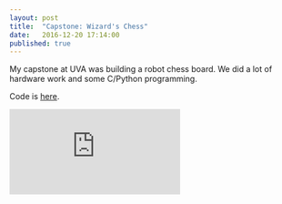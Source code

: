 ```yaml
---
layout: post
title:  "Capstone: Wizard's Chess"
date:   2016-12-20 17:14:00
published: true
---
```


My capstone at UVA was building a robot chess board. We did a lot of hardware work and some C/Python programming.

Code is [here](https://github.com/SebastianJay/chECEckm8).

<div class="video-container">
	<iframe src="https://www.youtube.com/embed/8bZ6Lw5DjGU?version=3&vq=hd1080" frameborder="0" allowfullscreen class="video"></iframe>
</div>

